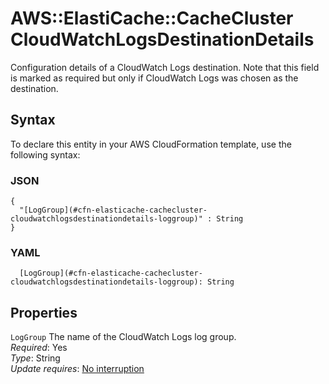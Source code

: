 # AWS::ElastiCache::CacheCluster CloudWatchLogsDestinationDetails<a name="aws-properties-elasticache-cachecluster-cloudwatchlogsdestinationdetails"></a>

Configuration details of a CloudWatch Logs destination\. Note that this field is marked as required but only if CloudWatch Logs was chosen as the destination\.

## Syntax<a name="aws-properties-elasticache-cachecluster-cloudwatchlogsdestinationdetails-syntax"></a>

To declare this entity in your AWS CloudFormation template, use the following syntax:

### JSON<a name="aws-properties-elasticache-cachecluster-cloudwatchlogsdestinationdetails-syntax.json"></a>

```
{
  "[LogGroup](#cfn-elasticache-cachecluster-cloudwatchlogsdestinationdetails-loggroup)" : String
}
```

### YAML<a name="aws-properties-elasticache-cachecluster-cloudwatchlogsdestinationdetails-syntax.yaml"></a>

```
  [LogGroup](#cfn-elasticache-cachecluster-cloudwatchlogsdestinationdetails-loggroup): String
```

## Properties<a name="aws-properties-elasticache-cachecluster-cloudwatchlogsdestinationdetails-properties"></a>

`LogGroup` <a name="cfn-elasticache-cachecluster-cloudwatchlogsdestinationdetails-loggroup"></a>
The name of the CloudWatch Logs log group\.  
_Required_: Yes  
_Type_: String  
_Update requires_: [No interruption](https://docs.aws.amazon.com/AWSCloudFormation/latest/UserGuide/using-cfn-updating-stacks-update-behaviors.html#update-no-interrupt)
